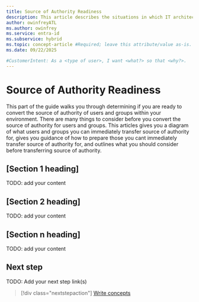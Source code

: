 ```yaml
---
title: Source of Authority Readiness
description: This article describes the situations in which IT architects are ready to convert the source of authority for users and groups in their environment.
author: owinfreyATL
ms.author: owinfrey
ms.service: entra-id
ms.subservice: hybrid
ms.topic: concept-article #Required; leave this attribute/value as-is.
ms.date: 09/22/2025

#CustomerIntent: As a <type of user>, I want <what?> so that <why?>.
---
```


<!--
Remove all the comments in this template before you sign-off or merge to the  main branch.

This template provides the basic structure of a Concept article pattern. See the [instructions - Concept](../level4/article-concept.md) in the pattern library.

You can provide feedback about this template at: https://aka.ms/patterns-feedback

Concept is an article pattern that defines what something is or explains an abstract idea.

There are several situations that might call for writing a Concept article, including:

* If there's a new idea that's central to a service or product, that idea must be explained so that customers understand the value of the service or product as it relates to their circumstances. A good recent example is the concept of containerization or the concept of scalability.
* If there's optional information or explanations that are common to several Tutorials or How-to guides, this information can be consolidated and single-sourced in a full-bodied Concept article for you to reference.
* If a service or product is extensible, advanced users might modify it to better suit their application. It's better that advanced users fully understand the reasoning behind the design choices and everything else "under the hood" so that their variants are more robust, thereby improving their experience.

-->

<!-- 1. H1
-----------------------------------------------------------------------------

Required. Set expectations for what the content covers, so customers know the content meets their needs. The H1 should NOT begin with a verb.

Reflect the concept that undergirds an action, not the action itself. The H1 must start with:

* "\<noun phrase\> concept(s)", or
* "What is \<noun\>?", or
* "\<noun\> overview"

Concept articles are primarily distinguished by what they aren't:

* They aren't procedural articles. They don't show how to complete a task.
* They don't have specific end states, other than conveying an underlying idea, and don't have concrete, sequential actions for the user to take.

One clear sign of a procedural article would be the use of a numbered list. With rare exception, numbered lists shouldn't appear in Concept articles.

-->

# Source of Authority Readiness

This part of the guide walks you through determining if you are ready to convert the source of authority of users and groups within your environment. There are many things to consider before you convert the source of authority for users and groups. This articles gives you a diagram of what users and groups you can immediately transfer source of authority for, gives you guidance of how to prepare those you cant immediately transfer source of authority for, and outlines what you should consider before transferring source of authority.



## [Section 1 heading]
TODO: add your content

## [Section 2 heading]
TODO: add your content

## [Section n heading]
TODO: add your content



## Next step
TODO: Add your next step link(s)
> [!div class="nextstepaction"]
> [Write concepts](article-concept.md)


